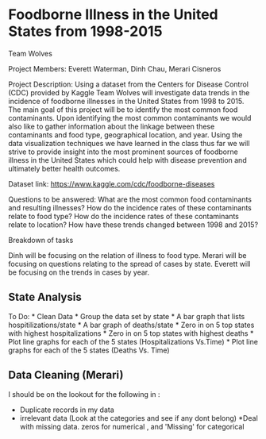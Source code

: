 # Foodborne Illness in the United States from 1998-2015
 
Team Wolves 

Project Members: Everett Waterman, Dinh Chau, Merari Cisneros
 
Project Description: Using a dataset from the Centers for Disease Control (CDC) provided by Kaggle Team Wolves will investigate data trends in the incidence of foodborne illnesses in the United States from 1998 to 2015. The main goal of this project will be to identify the most common food contaminants. Upon identifying the most common contaminants we would also like to gather information about the linkage between these contaminants and food type, geographical location, and year. Using the data visualization techniques we have learned in the class thus far we will strive to provide insight into the most prominent sources of foodborne illness in the United States which could help with disease prevention and ultimately better health outcomes.
 
Dataset link: https://www.kaggle.com/cdc/foodborne-diseases
 
Questions to be answered:
What are the most common food contaminants and resulting illnesses?
How do the incidence rates of these contaminants relate to food type?
How do the incidence rates of these contaminants relate to location?
How have these trends changed between 1998 and 2015?
 
Breakdown of tasks
 
Dinh will be focusing on the relation of illness to food type.
Merari will be focusing on questions relating to the spread of cases by state.
Everett will be focusing on the trends in cases by year.


## State Analysis
To Do:
    * Clean Data
    * Group the data set by state
    * A bar graph that lists hospitilizations/state
    * A bar graph of deaths/state
    * Zero in on 5 top states with highest hospitalizations
    * Zero in on 5 top states with highest deaths
    * Plot line graphs for each of the 5 states (Hospitalizations Vs.Time)
    * Plot line graphs for each of the 5 states (Deaths Vs. Time)


## Data Cleaning (Merari)

I should be on the lookout for the following in  :

* Duplicate records in my data
* irrelevant data (Look at the categories and see if any dont belong)
*Deal with missing data. zeros for numerical , and 'Missing' for categorical
    